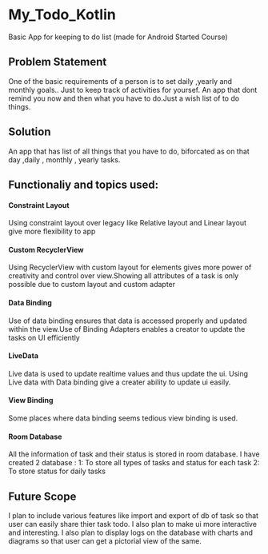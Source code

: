 # My_Todo_Kotlin
Basic App for keeping to do list (made for Android Started Course)
## Problem Statement
One of the basic requirements of a person is to set daily ,yearly and monthly goals.. Just to keep track of activities for yoursef. An app that dont remind you now and then what you have to do.Just a wish list of to do things.

## Solution
An app that has list of all things that you have to do, biforcated as  on that day ,daily , monthly , yearly tasks.

## Functionaliy and topics used:

#### Constraint Layout
Using constraint layout over legacy like Relative layout and Linear layout give more flexibility to app

#### Custom RecyclerView 
Using RecyclerView with custom layout for elements gives more power of creativity and control over view.Showing all attributes of a task is only possible due to custom layout and custom adapter

#### Data Binding
Use of data binding ensures that data is accessed properly and updated within the view.Use of Binding Adapters enables a creator to update the tasks on UI efficiently

#### LiveData
Live data is used to update realtime values and thus update the ui. Using Live data with Data binding give a creater ability to update ui easily.

#### View Binding
Some places where data binding seems tedious view binding is used.

#### Room Database
All the information of task and their status is stored in room database. I have created 2 database :
1: To store all types of tasks and status for each task
2: To store status for daily tasks

## Future Scope
I plan to include various features like import and export of db of task so that user can easily share thier task todo. 
I also plan to make ui more interactive and interesting.
I also plan to display logs on the database with charts and diagrams so that user can get a pictorial view of the same.


